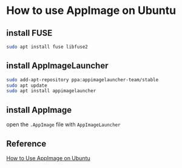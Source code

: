 # How to use AppImage on Ubuntu

## install FUSE

```bash
sudo apt install fuse libfuse2
```

## install AppImageLauncher

```bash
sudo add-apt-repository ppa:appimagelauncher-team/stable
sudo apt update
sudo apt install appimagelauncher
```

## install AppImage

open the `.AppImage` file with `AppImageLauncher`

## Reference

[How to Use AppImage on Ubuntu](https://www.itprotoday.com/development-techniques-and-management/why-and-how-use-appimage-ubuntu)